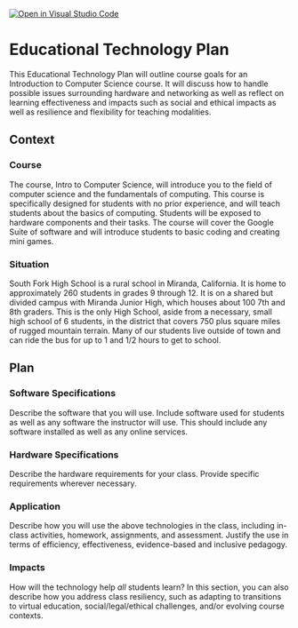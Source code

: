 [![Open in Visual Studio Code](https://classroom.github.com/assets/open-in-vscode-c66648af7eb3fe8bc4f294546bfd86ef473780cde1dea487d3c4ff354943c9ae.svg)](https://classroom.github.com/online_ide?assignment_repo_id=8389895&assignment_repo_type=AssignmentRepo)
# Educational Technology Plan

This Educational Technology Plan will outline course goals for an Introduction to Computer Science course.  It will discuss how to handle possible issues surrounding hardware and networking as well as reflect on learning effectiveness and impacts such as social and ethical impacts as well as resilience and flexibility for teaching modalities.

## Context

### Course

The course, Intro to Computer Science, will introduce you to the field of computer science and the fundamentals of computing. This course is specifically designed for students with no prior experience, and will teach students about the basics of computing.  Students will be exposed to hardware components and their tasks.  The course will cover the Google Suite of software and will introduce students to basic coding and creating mini games.

### Situation

South Fork High School is a rural school in Miranda, California.  It is home to approximately 260 students in grades 9 through 12.  It is on a shared but divided campus with Miranda Junior High, which houses about 100 7th and 8th graders.  This is the only High School, aside from a necessary, small high school of 6 students, in the district that covers 750 plus square miles of rugged mountain terrain.  Many of our students live outside of town and can ride the bus for up to 1 and 1/2 hours to get to school.

## Plan

### Software Specifications

Describe the software that you will use. Include software used for students as
well as any software the instructor will use. This should include any software
installed as well as any online services.

### Hardware Specifications

Describe the hardware requirements for your class. Provide specific requirements
wherever necessary.

### Application

Describe how you will use the above technologies in the class, including
in-class activities, homework, assignments, and assessment. Justify the use
in terms of efficiency, effectiveness, evidence-based and inclusive pedagogy.

### Impacts

How will the technology help *all* students learn? In this section, you can also
describe how you address class resiliency, such as adapting to
transitions to virtual education, social/legal/ethical challenges,  and/or
evolving course contexts.
